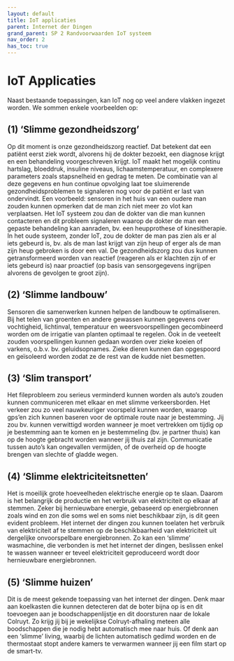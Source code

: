 ```yaml
---
layout: default
title: IoT applicaties
parent: Internet der Dingen
grand_parent: SP 2 Randvoorwaarden IoT systeem
nav_order: 2
has_toc: true
---
```


# IoT Applicaties
Naast bestaande toepassingen, kan IoT nog op veel andere vlakken ingezet worden. We sommen enkele voorbeelden op:

## (1)	‘Slimme gezondheidszorg’
Op dit moment is onze gezondheidszorg reactief. Dat betekent dat een patiënt eerst ziek wordt, alvorens hij de dokter bezoekt, een diagnose krijgt en een behandeling 
voorgeschreven krijgt. IoT maakt het mogelijk continu hartslag, bloeddruk, insuline niveaus, lichaamstemperatuur, en complexere parameters zoals stapsnelheid en gedrag te meten.
De combinatie van al deze gegevens en hun continue opvolging laat toe sluimerende gezondheidsproblemen te signaleren nog voor de patiënt er last van ondervindt. 
Een voorbeeld: sensoren in het huis van een oudere man zouden kunnen opmerken dat de man zich niet meer zo vlot kan verplaatsen. Het IoT systeem zou dan de dokter van die man
 kunnen contacteren en dit probleem signaleren waarop de dokter de man een gepaste behandeling kan aanraden, bv. een heupprothese of kinesitherapie. In het oude systeem, zonder IoT, zou de dokter de man pas zien als er al iets gebeurd is, bv. als de man last krijgt van zijn heup of erger als de man zijn heup gebroken is door een val.
De gezondheidszorg zou dus kunnen getransformeerd worden van reactief (reageren als er klachten zijn of er iets gebeurd is) naar proactief (op basis van sensorgegevens ingrijpen
 alvorens de gevolgen te groot zijn).

## (2)	‘Slimme landbouw’
Sensoren die samenwerken kunnen helpen de landbouw te optimaliseren. Bij het telen van groenten en andere gewassen kunnen gegevens over vochtigheid, lichtinval, temperatuur en 
weersvoorspellingen gecombineerd worden om de irrigatie van planten optimaal te regelen. Ook in de veeteelt zouden voorspellingen kunnen gedaan worden over zieke koeien of varkens,
 o.b.v. bv. geluidsopnames. Zieke dieren kunnen dan opgespoord en geïsoleerd worden zodat ze de rest van de kudde niet besmetten.

## (3)	‘Slim transport’
Het fileprobleem zou serieus verminderd kunnen worden als auto’s zouden kunnen communiceren met elkaar en met slimme verkeersborden. Het verkeer zou zo veel nauwkeuriger voorspeld
 kunnen worden, waarop gps’en zich kunnen baseren voor de optimale route naar je bestemming. Jij zou bv. kunnen verwittigd worden wanneer je moet vertrekken om tijdig op je 
 bestemming aan te komen en je bestemmeling (bv. je partner thuis) kan op de hoogte gebracht worden wanneer jij thuis zal zijn. Communicatie tussen auto’s kan ongevallen vermijden,
 of de overheid op de hoogte brengen van slechte of gladde wegen.

## (4)	‘Slimme elektriciteitsnetten’
Het is moeilijk grote hoeveelheden elektrische energie op te slaan. Daarom is het belangrijk de productie en het verbruik van elektriciteit op elkaar af stemmen. Zeker bij 
hernieuwbare energie, gebaseerd op energiebronnen zoals wind en zon die soms wel en soms niet beschikbaar zijn, is dit geen evident probleem. Het internet der dingen zou 
kunnen toelaten het verbruik van elektriciteit af te stemmen op de beschikbaarheid van elektriciteit uit dergelijke onvoorspelbare energiebronnen. Zo kan een ‘slimme’ wasmachine,
 die verbonden is met het internet der dingen, beslissen enkel te wassen wanneer er teveel elektriciteit geproduceerd wordt door hernieuwbare energiebronnen.

## (5)	‘Slimme huizen’
Dit is de meest gekende toepassing van het internet der dingen. Denk maar aan koelkasten die kunnen detecteren dat de boter bijna op is en dit toevoegen aan je boodschappenlijstje
 en dit doorsturen naar de lokale Colruyt. Zo krijg jij bij je wekelijkse Colruyt-afhaling meteen alle boodschappen die je nodig hebt automatisch mee naar huis. Of denk aan een 
 ‘slimme’ living, waarbij de lichten automatisch gedimd worden en de thermostaat stopt andere kamers te verwarmen wanneer jij een film start op de smart-tv.
